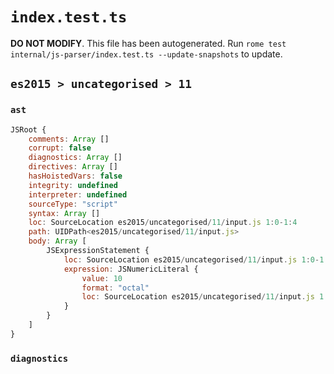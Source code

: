 # `index.test.ts`

**DO NOT MODIFY**. This file has been autogenerated. Run `rome test internal/js-parser/index.test.ts --update-snapshots` to update.

## `es2015 > uncategorised > 11`

### `ast`

```javascript
JSRoot {
	comments: Array []
	corrupt: false
	diagnostics: Array []
	directives: Array []
	hasHoistedVars: false
	integrity: undefined
	interpreter: undefined
	sourceType: "script"
	syntax: Array []
	loc: SourceLocation es2015/uncategorised/11/input.js 1:0-1:4
	path: UIDPath<es2015/uncategorised/11/input.js>
	body: Array [
		JSExpressionStatement {
			loc: SourceLocation es2015/uncategorised/11/input.js 1:0-1:4
			expression: JSNumericLiteral {
				value: 10
				format: "octal"
				loc: SourceLocation es2015/uncategorised/11/input.js 1:0-1:4
			}
		}
	]
}
```

### `diagnostics`

```

```
